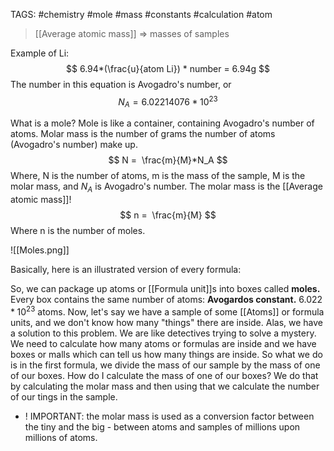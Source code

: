 TAGS: #chemistry #mole #mass #constants #calculation #atom 

> [[Average atomic mass]] => masses of samples

Example of Li:
$$
6.94*(\frac{u}{atom Li}) * number = 6.94g
$$
The number in this equation is Avogadro's number, or 
$$N_A = 6.02214076*10^{23}$$

What is a mole?
Mole is like a container, containing Avogadro's number of atoms. Molar mass is the number of grams the number of atoms (Avogadro's number) make up. 
$$
N =  \frac{m}{M}*N_A
$$
Where, N is the number of atoms, m is the mass of the sample, M is the molar mass, and $N_A$ is Avogadro's number. The molar mass is the [[Average atomic mass]]! 
$$
n =  \frac{m}{M}
$$
Where n is the number of moles.

![[Moles.png]]



Basically, here is an illustrated version of every formula:

So, we can package up atoms or [[Formula unit]]s into boxes called **moles.** Every box contains the same number of atoms: **Avogardos constant.** $6.022*10^{23}$ atoms. Now, let's say we have a sample of some [[Atoms]] or formula units, and we don't know how many "things" there are inside. Alas, we have a solution to this problem. We are like detectives trying to solve a mystery. We need to calculate how many atoms or formulas are inside and we have boxes or malls which can tell us how many things are inside. So what we do is in the first formula, we divide the mass of our sample by the mass of one of our boxes. How do I calculate the mass of one of our boxes? We do that by calculating the molar mass and then using that we calculate the number of our tings in the sample.
- ! IMPORTANT: the molar mass is used as a conversion factor between the tiny and the big - between atoms and samples of millions upon millions of atoms. 

